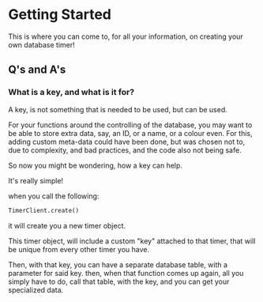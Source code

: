 # Getting Started

This is where you can come to, for all your information, on creating your own database timer!

## Q's and A's

### What is a key, and what is it for?

A key, is not something that is needed to be used, but can be used.

For your functions around the controlling of the database, you may want to be able to store extra data, say, an ID, or a name, or a colour even.
For this, adding custom meta-data could have been done, but was chosen not to, due to complexity, and bad practices, and the code also not being safe.

So now you might be wondering, how a key can help.

It's really simple!

when you call the following:
```python
TimerClient.create()
```

it will create you a new timer object.

This timer object, will include a custom "key" attached to that timer, that will be unique from every other timer you have.

Then, with that key, you can have a separate database table, with a parameter for said key. 
then, when that function comes up again, all you simply have to do, call that table, with the key, and you can get your specialized data.